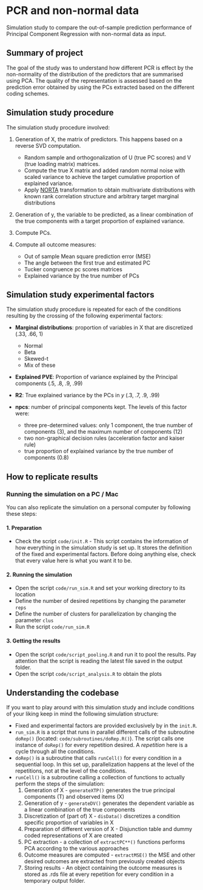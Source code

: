# PCR and non-normal data

Simulation study to compare the out-of-sample prediction performance of Principal Component Regression with non-normal data as input.

## Summary of project

The goal of the study was to understand how different PCR is effect by the non-normality of the distribution of the predictors that are summarised using PCA.
The quality of the representation is assessed based on the prediction error obtained by using the PCs extracted based on the different coding schemes.

## Simulation study procedure

The simulation study procedure involved:

1. Generation of X, the matrix of predictors. This happens based on a reverse SVD computation. 

    - Random sample and orthogonalization of U (true PC scores) and V (true loading matrix) matrices.
    - Compute the true X matrix and added random normal noise with scaled variance to achieve the target cumulative proportion of explained variance.
    - Apply [NORTA](https://edoardocostantini.github.io/posts/series-sampling/norta.html) transformation to obtain multivariate distributions with known rank correlation structure and arbitrary target marginal distributions

2. Generation of y, the variable to be predicted, as a linear combination of the true components with a target proportion of explained variance.
3. Compute PCs.
4. Compute all outcome measures:

    - Out of sample Mean square prediction error (MSE)
    - The angle between the first true and estimated PC
    - Tucker congruence pc scores matrices
    - Explained variance by the true number of PCs

## Simulation study experimental factors

The simulation study procedure is repeated for each of the conditions resulting by the crossing of the following experimental factors:

- **Marginal distributions**: proportion of variables in X that are discretized (.33, .66, 1)

  - Normal
  - Beta
  - Skewed-t
  - Mix of these

- **Explained PVE**: Proportion of variance explained by the Principal components (.5, .8, .9, .99)
- **R2**: True explained variance by the PCs in $y$ (.3, .7, .9, .99)
- **npcs**: number of principal components kept. The levels of this factor were:
  - three pre-determined values: only 1 component, the true number of components (3), and the maximum number of components (12)
  - two non-graphical decision rules (acceleration factor and kaiser rule)
  - true proportion of explained variance by the true number of components (0.8)

## How to replicate results

### Running the simulation on a PC / Mac

You can also replicate the simulation on a personal computer by following these steps: 

#### 1. Preparation

- Check the script `code/init.R` - 
  This script contains the information of how everything in the simulation study is set up. 
  It stores the definition of the fixed and experimental factors. Before doing anything else,
  check that every value here is what you want it to be.

#### 2. Running the simulation

- Open the script `code/run_sim.R` and set your working directory to its location
- Define the number of desired repetitions by changing the parameter `reps`
- Define the number of clusters for parallelization by changing the parameter `clus`
- Run the script `code/run_sim.R`

#### 3. Getting the results

- Open the script `code/script_pooling.R` and run it to pool the results. 
  Pay attention that the script is reading the latest file saved in the 
  output folder.
- Open the script `code/script_analysis.R` to obtain the plots

## Understanding the codebase

If you want to play around with this simulation study and 
include conditions of your liking keep in mind the following simulation structure:
- Fixed and experimental factors are provided exclusively by in the
  `init.R`.
- `run_sim.R` is a script that runs in parallel different calls of 
  the subroutine `doRep()` (located: `code/subroutines/doRep.R()`).
  The script calls one instance of `doRep()` for every repetition 
  desired. A *repetition* here is a cycle through all the conditions.
- `doRep()` is a subroutine that calls `runCell()` for every condition 
  in a sequential loop. 
  In this set up, parallelization happens at the level of the repetitions,
  not at the level of the conditions.
- `runCell()` is a subroutine calling a collection of functions to
  actually perform the steps of the simulation:
  1. Generation of X - `generateXTP()` generates the true principal components (T) 
     and observed items (X)
  2. Generation of y - `generateDV()` generates the dependent variable as a linear 
     combination of the true components
  3. Discretization of (part of) X - `disData()` discretizes a condition specific 
     proportion of variables in X
  4. Preparation of different version of X - Disjunction table and dummy coded representations
     of X are created
  5. PC extraction - a collection of `extractPC**()` functions performs PCA according to the 
     various approaches
  6. Outcome measures are computed - `extractMSE()` the MSE and other desired outcomes are
     extracted from previously created objects
  7. Storing results - An object containing the outcome measures is stored as .rds file 
     at every repetition for every condition in a temporary output folder.